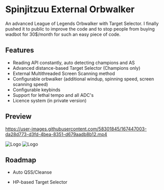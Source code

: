 # Spinjitzuu External Orbwalker

An advanced League of Legends Orbwalker with Target Selector. I finally pushed it to public to improve the code and to stop people from buying wadbot for 30$/month for such an easy piece of code.


## Features

- Reading API constantly, auto detecting champions and AS
- Advanced distance-based Target Selector (Champions only)
- External Multithreaded Screen Scanning method
- Configurable orbwalker (additional windup, spinning speed, screen scanning speed)
- Configurable keybinds
- Support for lethal tempo and all ADC's 
- Licence system (in private version)


## Preview

https://user-images.githubusercontent.com/58301845/167447003-da28d773-d3fd-4bea-8351-d679aadb8b12.mp4

![Logo](https://i.ibb.co/z88N4C2/spin.png)
![Logo](https://i.ibb.co/c8fyf1r/spin1.png)
## Roadmap

- Auto QSS/Cleanse

- HP-based Target Selector



